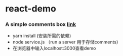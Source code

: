 # react-demo
### A simple comments box [link](http://reactjs.cn/react/docs/tutorial.html)



- yarn install (安装所需的依赖)
- node service.js （run a server 用于存储comments）
- 在浏览器中输入localhost:3000查看demo
